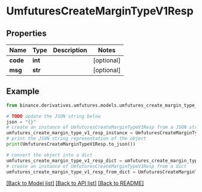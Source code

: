 # UmfuturesCreateMarginTypeV1Resp


## Properties

Name | Type | Description | Notes
------------ | ------------- | ------------- | -------------
**code** | **int** |  | [optional] 
**msg** | **str** |  | [optional] 

## Example

```python
from binance.derivatives.umfutures.models.umfutures_create_margin_type_v1_resp import UmfuturesCreateMarginTypeV1Resp

# TODO update the JSON string below
json = "{}"
# create an instance of UmfuturesCreateMarginTypeV1Resp from a JSON string
umfutures_create_margin_type_v1_resp_instance = UmfuturesCreateMarginTypeV1Resp.from_json(json)
# print the JSON string representation of the object
print(UmfuturesCreateMarginTypeV1Resp.to_json())

# convert the object into a dict
umfutures_create_margin_type_v1_resp_dict = umfutures_create_margin_type_v1_resp_instance.to_dict()
# create an instance of UmfuturesCreateMarginTypeV1Resp from a dict
umfutures_create_margin_type_v1_resp_from_dict = UmfuturesCreateMarginTypeV1Resp.from_dict(umfutures_create_margin_type_v1_resp_dict)
```
[[Back to Model list]](../README.md#documentation-for-models) [[Back to API list]](../README.md#documentation-for-api-endpoints) [[Back to README]](../README.md)


